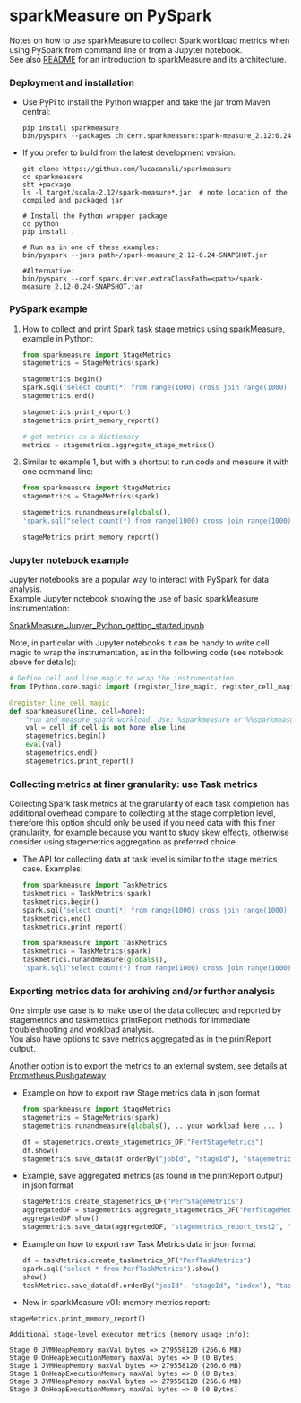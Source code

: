 # sparkMeasure on PySpark

Notes on how to use sparkMeasure to collect Spark workload metrics when using PySpark from command line 
or from a Jupyter notebook.  
See also [README](../README.md) for an introduction to sparkMeasure and its architecture.

### Deployment and installation

- Use PyPi to install the Python wrapper and take the jar from Maven central: 
    ```
    pip install sparkmeasure
    bin/pyspark --packages ch.cern.sparkmeasure:spark-measure_2.12:0.24
    ```
 - If you prefer to build from the latest development version:
    ```
    git clone https://github.com/lucacanali/sparkmeasure
    cd sparkmeasure
    sbt +package
    ls -l target/scala-2.12/spark-measure*.jar  # note location of the compiled and packaged jar
 
    # Install the Python wrapper package
    cd python
    pip install .
    
    # Run as in one of these examples:
    bin/pyspark --jars path>/spark-measure_2.12-0.24-SNAPSHOT.jar
    
    #Alternative:
    bin/pyspark --conf spark.driver.extraClassPath=<path>/spark-measure_2.12-0.24-SNAPSHOT.jar
    ```
   
   
### PySpark example
1. How to collect and print Spark task stage metrics using sparkMeasure, example in Python:
    ```python
    from sparkmeasure import StageMetrics
    stagemetrics = StageMetrics(spark)
   
    stagemetrics.begin()
    spark.sql("select count(*) from range(1000) cross join range(1000) cross join range(1000)").show()
    stagemetrics.end()

    stagemetrics.print_report()
    stagemetrics.print_memory_report()
   
    # get metrics as a dictionary
    metrics = stagemetrics.aggregate_stage_metrics()
   ```
2. Similar to example 1, but with a shortcut to run code and measure it with one command line:
    ```python
    from sparkmeasure import StageMetrics
    stagemetrics = StageMetrics(spark)
    
    stagemetrics.runandmeasure(globals(),
    'spark.sql("select count(*) from range(1000) cross join range(1000) cross join range(1000)").show()')
   
   stageMetrics.print_memory_report()
   ```

### Jupyter notebook example

Jupyter notebooks are a popular way to interact with PySpark for data analysis.  
Example Jupyter notebook showing the use of basic sparkMeasure instrumentation:
  
[SparkMeasure_Jupyer_Python_getting_started.ipynb](examples/SparkMeasure_Jupyer_Python_getting_started.ipynb)

Note, in particular with Jupyter notebooks it can be handy to write cell magic to wrap the instrumentation,
as in the following code (see notebook above for details):
```python
# Define cell and line magic to wrap the instrumentation
from IPython.core.magic import (register_line_magic, register_cell_magic, register_line_cell_magic)

@register_line_cell_magic
def sparkmeasure(line, cell=None):
    "run and measure spark workload. Use: %sparkmeasure or %%sparkmeasure"
    val = cell if cell is not None else line
    stagemetrics.begin()
    eval(val)
    stagemetrics.end()
    stagemetrics.print_report()
```

### Collecting metrics at finer granularity: use Task metrics

Collecting Spark task metrics at the granularity of each task completion has additional overhead
compare to collecting at the stage completion level, therefore this option should only be used if you need data with 
this finer granularity, for example because you want to study skew effects, otherwise consider using
stagemetrics aggregation as preferred choice.

- The API for collecting data at task level is similar to the stage metrics case.
  Examples:
    ```python
    from sparkmeasure import TaskMetrics
    taskmetrics = TaskMetrics(spark)
    taskmetrics.begin()
    spark.sql("select count(*) from range(1000) cross join range(1000) cross join range(1000)").show()
    taskmetrics.end()
    taskmetrics.print_report()
    ```
  
    ```python
    from sparkmeasure import TaskMetrics
    taskmetrics = TaskMetrics(spark)
    taskmetrics.runandmeasure(globals(),
    'spark.sql("select count(*) from range(1000) cross join range(1000) cross join range(1000)").show()')
    ```

### Exporting metrics data for archiving and/or further analysis

One simple use case is to make use of the data collected and reported by stagemetrics and taskmetrics 
printReport methods for immediate troubleshooting and workload analysis.  
You also have options to save metrics aggregated as in the printReport output.  

Another option is to export the metrics to an external system, see details at [Prometheus Pushgateway](Prometheus.md) 
  
- Example on how to export raw Stage metrics data in json format
    ```python
    from sparkmeasure import StageMetrics
    stagemetrics = StageMetrics(spark)
    stagemetrics.runandmeasure(globals(), ...your workload here ... )
  
    df = stagemetrics.create_stagemetrics_DF("PerfStageMetrics")
    df.show()
    stagemetrics.save_data(df.orderBy("jobId", "stageId"), "stagemetrics_test1", "json")
    ```

- Example, save aggregated metrics (as found in the printReport output) in json format

    ```python
    stageMetrics.create_stagemetrics_DF("PerfStageMetrics")
    aggregatedDF = stagemetrics.aggregate_stagemetrics_DF("PerfStageMetrics")
    aggregatedDF.show()
    stagemetrics.save_data(aggregatedDF, "stagemetrics_report_test2", "json")
    ```

- Example on how to export raw Task Metrics data in json format
    ```python
    df = taskMetrics.create_taskmetrics_DF("PerfTaskMetrics")
    spark.sql("select * from PerfTaskMetrics").show()
    show()
    taskMetrics.save_data(df.orderBy("jobId", "stageId", "index"), "taskmetrics_test3", "json")
    ```

- New in sparkMeasure v01: memory metrics report:
```
stageMetrics.print_memory_report()

Additional stage-level executor metrics (memory usage info):

Stage 0 JVMHeapMemory maxVal bytes => 279558120 (266.6 MB)
Stage 0 OnHeapExecutionMemory maxVal bytes => 0 (0 Bytes)
Stage 1 JVMHeapMemory maxVal bytes => 279558120 (266.6 MB)
Stage 1 OnHeapExecutionMemory maxVal bytes => 0 (0 Bytes)
Stage 3 JVMHeapMemory maxVal bytes => 279558120 (266.6 MB)
Stage 3 OnHeapExecutionMemory maxVal bytes => 0 (0 Bytes)
```

    